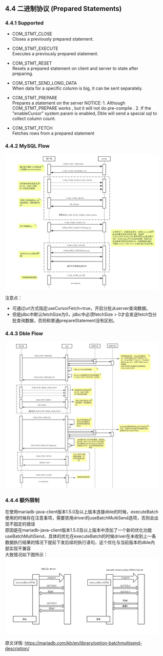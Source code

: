 ## 4.4 二进制协议 (Prepared Statements)

### 4.4.1 Supported  

* COM\_STMT_CLOSE  
Closes a previously prepared statement.  
* COM\_STMT_EXECUTE  
Executes a previously prepared statement.  

* COM\_STMT_RESET   
Resets a prepared statement on client and server to state after preparing.   
* COM\_STMT\_SEND\_LONG_DATA  
When data for a specific column is big, it can be sent separately.  

* COM\_STMT\_PREPARE  
  Prepares a statement on the server
  NOTICE: 
      1. Although COM_STMT_PREPARE  works , but it will not do pre-compile .
      2. If the "enableCursor" system param is enabled, Dble will send a special sql to collect column count.

* COM\_STMT_FETCH  
  Fetches rows from a prepared statement

### 4.4.2 MySQL Flow

![](pic/4.4.1.png)

注意点：

- 可通过url方式指定useCursorFetch=true，开启分批从server查询数据。
- 但是jdbc中默认fetchSize为0，jdbc中必须fetchSize > 0才会发送fetch包分批查询数据，否则和普通prepareStatement没有区别。

### 4.4.3 Dble Flow

![](pic/4.4.2.png)

### 4.4.4 额外限制

在使用mariadb-java-client版本1.5.0及以上版本连接dble的时候，executeBatch使用的时候存在注意事项，需要禁用driver的useBatchMultiSend选项，否则会出现不固定的错误  
原因是在mariadb-java-client版本1.5.0及以上版本中添加了一个新的优化功能useBatchMultiSend，具体的优化在executeBatch的时候driver在未收到上一条数据执行结果的情况下提前下发后续的执行语句，这个优化与当前版本的dble内部实现不兼容  
大致情况如下图所示：  
![](pic/4.4.3.png)

原文详情: https://mariadb.com/kb/en/library/option-batchmultisend-description/

